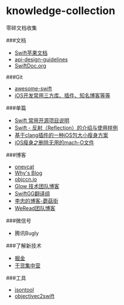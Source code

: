 # knowledge-collection
零碎文档收集


###文档
* [Swift苹果文档](https://developer.apple.com/swift/resources/)
* [api-design-guidelines](https://swift.org/documentation/api-design-guidelines/)
* [SwiftDoc.org](http://swiftdoc.org/v3.0/)

###Git
* [awesome-swift](https://github.com/matteocrippa/awesome-swift)
* [iOS开发常用三方库、插件、知名博客等等](https://github.com/Tim9Liu9/TimLiu-iOS)

###单篇
* [Swift 常用开源项目说明](http://www.jianshu.com/p/e3bca6989374)
* [Swift - 反射（Reflection）的介绍与使用样例](http://www.hangge.com/blog/cache/detail_976.html)
* [基于clang插件的一种iOS包大小瘦身方案](http://mp.weixin.qq.com/s?__biz=MzA3ODg4MDk0Ng==&mid=2651112856&idx=1&sn=b2c74c62a10b4c9a4e7538d1ad7eb739)
* [iOS瘦身之删除无用的mach-O文件](http://mp.weixin.qq.com/s?__biz=MzA3ODg4MDk0Ng==&mid=2651112096&idx=1&sn=ce8fccce7d5f70e30c078e63e8ea0d15&scene=21#wechat_redirect)

###博客
* [onevcat](https://onevcat.com/#blog)
* [Why's Blog](http://blog.callmewhy.com/archives/)
* [objccn.io](https://objccn.io/issues/)
* [Glow 技术团队博客](http://tech.glowing.com/cn/)
* [SwiftGG翻译组](http://swift.gg/)
* [李忠的博客-蘑菇街](http://limboy.me/)
* [WeRead团队博客](http://wereadteam.github.io/archives/)

###微信号
* 腾讯Bugly


###了解新技术
* [掘金](http://gold.xitu.io/)
* [干货集中营](http://gank.io/)

###工具
* [jsontool](http://www.runoob.com/jsontool)
* [objectivec2swift](https://objectivec2swift.com/#/home/converter/)




